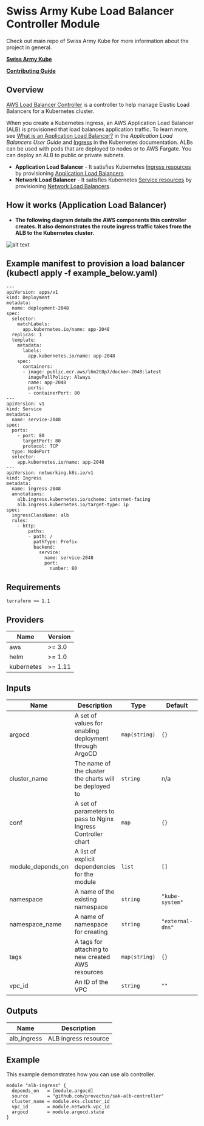 # Swiss Army Kube Load Balancer Controller Module

Check out main repo of Swiss Army Kube for more information about the project in general.

**[Swiss Army Kube](https://github.com/provectus/swiss-army-kube)**

**[Contributing Guide](https://github.com/provectus/swiss-army-kube/blob/master/CONTRIBUTING.md)**

## Overview

[AWS Load Balancer Controller](https://docs.aws.amazon.com/eks/latest/userguide/aws-load-balancer-controller.html) is a controller to help manage Elastic Load Balancers for a Kubernetes cluster.

When you create a Kubernetes ingress, an AWS Application Load Balancer (ALB) is provisioned that load balances application traffic. To learn more, see [What is an Application Load Balancer?](https://docs.aws.amazon.com/elasticloadbalancing/latest/application/introduction.html) in the _Application Load Balancers User Guide_ and [Ingress](https://kubernetes.io/docs/concepts/services-networking/ingress/) in the Kubernetes documentation. ALBs can be used with pods that are deployed to nodes or to AWS Fargate. You can deploy an ALB to public or private subnets.


* **Application Load Balancer** - It satisfies Kubernetes [Ingress resources](https://kubernetes.io/docs/concepts/services-networking/ingress/) by provisioning [Application Load Balancers](https://docs.aws.amazon.com/elasticloadbalancing/latest/application/introduction.html)
* **Network Load Balancer** - It satisfies Kubernetes [Service resources](https://kubernetes.io/docs/concepts/services-networking/service/) by provisioning [Network Load Balancers](https://docs.aws.amazon.com/elasticloadbalancing/latest/network/introduction.html).

## How it works (Application Load Balancer)

* **The following diagram details the AWS components this controller creates. It also demonstrates the route ingress traffic takes from the ALB to the Kubernetes cluster.**

![alt text](https://kubernetes-sigs.github.io/aws-load-balancer-controller/v2.4/assets/images/controller-design.png)


## Example manifest to provision a load balancer (kubectl apply -f example_below.yaml)

```
---
apiVersion: apps/v1
kind: Deployment
metadata:
  name: deployment-2048
spec:
  selector:
    matchLabels:
      app.kubernetes.io/name: app-2048
  replicas: 1
  template:
    metadata:
      labels:
        app.kubernetes.io/name: app-2048
    spec:
      containers:
      - image: public.ecr.aws/l6m2t8p7/docker-2048:latest
        imagePullPolicy: Always
        name: app-2048
        ports:
        - containerPort: 80
---
apiVersion: v1
kind: Service
metadata:
  name: service-2048
spec:
  ports:
    - port: 80
      targetPort: 80
      protocol: TCP
  type: NodePort
  selector:
    app.kubernetes.io/name: app-2048
---
apiVersion: networking.k8s.io/v1
kind: Ingress
metadata:
  name: ingress-2048
  annotations:
    alb.ingress.kubernetes.io/scheme: internet-facing
    alb.ingress.kubernetes.io/target-type: ip
spec:
  ingressClassName: alb
  rules:
    - http:
        paths:
        - path: /
          pathType: Prefix
          backend:
            service:
              name: service-2048
              port:
                number: 80
```

## Requirements

```
terraform >= 1.1
 ```

## Providers

| Name | Version |
|------|---------|
| aws | >= 3.0 |
| helm | >= 1.0 |
| kubernetes | >= 1.11 |


## Inputs

| Name | Description | Type | Default | Required |
|------|-------------|------|---------|:-----:|
| argocd | A set of values for enabling deployment through ArgoCD | `map(string)` | `{}` | no |
| cluster\_name | The name of the cluster the charts will be deployed to | `string` | n/a | yes |
| conf | A set of parameters to pass to Nginx Ingress Controller chart | `map` | `{}` | no |
| module\_depends\_on | A list of explicit dependencies for the module | `list` | `[]` | no |
| namespace | A name of the existing namespace | `string` | `"kube-system"` | no |
| namespace\_name | A name of namespace for creating | `string` | `"external-dns"` | no |
| tags | A tags for attaching to new created AWS resources | `map(string)` | `{}` | no |
| vpc\_id | An ID of the VPC | `string` | `""` | yes |

## Outputs

| Name | Description |
|------|-------------|
| alb\_ingress | ALB ingress resource |

## Example
This example demonstrates how you can use alb controller.
``` hcl
module "alb-ingress" {
  depends_on   = [module.argocd]
  source       = "github.com/provectus/sak-alb-controller"
  cluster_name = module.eks.cluster_id
  vpc_id       = module.network.vpc_id
  argocd       = module.argocd.state
}
```
